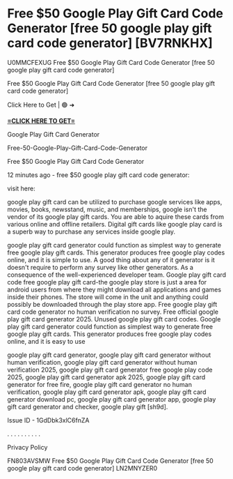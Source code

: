 # Free $50 Google Play Gift Card Code Generator [free 50 google play gift card code generator] [BV7RNKHX]

U0MMCFEXUG Free $50 Google Play Gift Card Code Generator [free 50 google play gift card code generator]

Free $50 Google Play Gift Card Code Generator [free 50 google play gift card code generator]

Click Here to Get | 🟢 ➜ 

**[=CLICK HERE TO GET=](https://www.google.com/url?q=https%3A%2F%2Fappbitly.com%2FvBuer)**

Google Play Gift Card Generator

Free-50-Google-Play-Gift-Card-Code-Generator

Free $50 Google Play Gift Card Code Generator

12 minutes ago - free $50 google play gift card code generator:

visit here:

google play gift card can be utilized to purchase google services like apps, movies, books, newsstand, music, and memberships, google isn't the vendor of its google play gift cards. You are able to aquire these cards from various online and offline retailers. Digital gift cards like google play card is a superb way to purchase any services inside google play. 

google play gift card generator could function as simplest way to generate free google play gift cards. This generator produces free google play codes online, and it is simple to use. A good thing about any of it generator is it doesn't require to perform any survey like other generators. As a consequence of the well-experienced developer team. Google play gift card code free google play gift card-the google play store is just a area for android users from where they might download all applications and games inside their phones. The store will come in the unit and anything could possibly be downloaded through the play store app. Free google play gift card code generator no human verification no survey. Free official google play gift card generator 2025. Unused google play gift card codes. Google play gift card generator could function as simplest way to generate free google play gift cards. This generator produces free google play codes online, and it is easy to use

google play gift card generator, google play gift card generator without human verification, google play gift card generator without human verification 2025, google play gift card generator free google play code 2025, google play gift card generator apk 2025, google play gift card generator for free fire, google play gift card generator no human verification, google play gift card generator apk, google play gift card generator download pc, google play gift card generator app, google play gift card generator and checker, google play gift [sh9d]. 

Issue ID - 1GdDbk3xlC6fnZA

. . . . . . . . . . 

Privacy Policy

 FN803AVSMW Free $50 Google Play Gift Card Code Generator [free 50 google play gift card code generator] LN2MNYZER0

